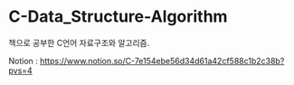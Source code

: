 # C-Data_Structure-Algorithm
책으로 공부한 C언어 자료구조와 알고리즘.

Notion : https://www.notion.so/C-7e154ebe56d34d61a42cf588c1b2c38b?pvs=4
